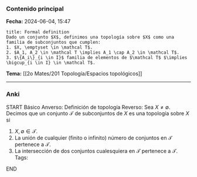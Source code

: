 ### Contenido principal

**Fecha:** 2024-06-04, 15:47

```ad-formal
title: Formal definition
Dado un conjunto $X$, definimos una topología sobre $X$ como una familia de subconjuntos que cumplen:
1. $X, \emptyset \in \mathcal T$.
2. $A_1, A_2 \in \mathcal T \implies A_1 \cap A_2 \in \mathcal T$.
3. $\{A_i\}_{i \in I}$ familia de elementos de $\mathcal T$ $\implies \bigcup_{i \in I} \in \mathcal T$.
```

**Tema:** [[2o Mates/201 Topología/Espacios topológicos]]

---
### Anki

START
Básico
Anverso: Definición de topología
Reverso: Sea $X \neq \emptyset$. Decimos que un conjunto $\mathcal T$ de subconjuntos de $X$ es una topología sobre $X$ si
1. $X, \emptyset \in \mathcal T$.
2. La unión de cualquier (finito o infinito) número de conjuntos en $\mathcal T$ pertenece a $\mathcal T$.
3. La intersección de dos conjuntos cualesquiera en $\mathcal T$ pertenece a $\mathcal T$.
Tags: 
<!--ID: 1727083427883-->
END
